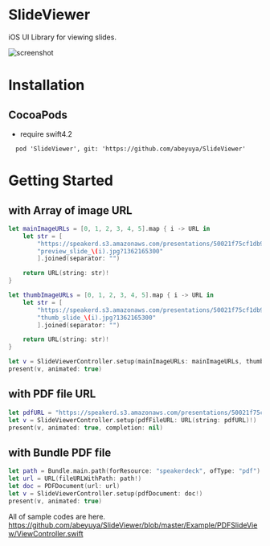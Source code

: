 # SlideViewer

iOS UI Library for viewing slides.

![screenshot](https://github.com/abeyuya/SlideViewer/blob/master/doc/slideviewer.gif)

# Installation

## CocoaPods

- require swift4.2

```
  pod 'SlideViewer', git: 'https://github.com/abeyuya/SlideViewer'
```

# Getting Started

## with Array of image URL

```swift
let mainImageURLs = [0, 1, 2, 3, 4, 5].map { i -> URL in
    let str = [
        "https://speakerd.s3.amazonaws.com/presentations/50021f75cf1db900020005e7/",
        "preview_slide_\(i).jpg?1362165300"
        ].joined(separator: "")

    return URL(string: str)!
}

let thumbImageURLs = [0, 1, 2, 3, 4, 5].map { i -> URL in
    let str = [
        "https://speakerd.s3.amazonaws.com/presentations/50021f75cf1db900020005e7/",
        "thumb_slide_\(i).jpg?1362165300"
        ].joined(separator: "")

    return URL(string: str)!
}

let v = SlideViewerController.setup(mainImageURLs: mainImageURLs, thumbImageURLs: thumbImageURLs)
present(v, animated: true)
```

## with PDF file URL

```swift
let pdfURL = "https://speakerd.s3.amazonaws.com/presentations/50021f75cf1db900020005e7/speakerdeck.pdf"
let v = SlideViewerController.setup(pdfFileURL: URL(string: pdfURL)!)
present(v, animated: true, completion: nil)
```

## with Bundle PDF file

```swift
let path = Bundle.main.path(forResource: "speakerdeck", ofType: "pdf")
let url = URL(fileURLWithPath: path!)
let doc = PDFDocument(url: url)
let v = SlideViewerController.setup(pdfDocument: doc!)
present(v, animated: true)
```

All of sample codes are here.
https://github.com/abeyuya/SlideViewer/blob/master/Example/PDFSlideView/ViewController.swift

